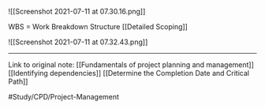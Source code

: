 
![[Screenshot 2021-07-11 at 07.30.16.png]]

WBS = Work Breakdown Structure [[Detailed Scoping]]

![[Screenshot 2021-07-11 at 07.32.43.png]]



---
Link to original note:
[[Fundamentals of project planning and management]]
[[Identifying dependencies]]
[[Determine the Completion Date and Critical Path]]


#Study/CPD/Project-Management 